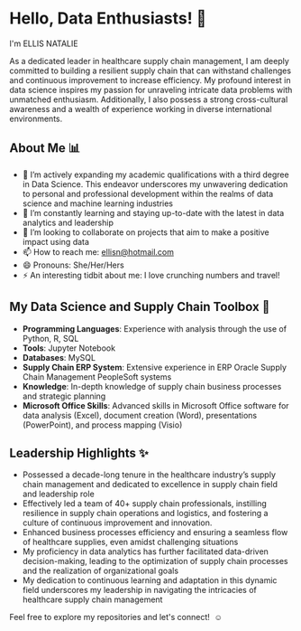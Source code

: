 # Hello, Data Enthusiasts! 👋

I'm ELLIS NATALIE 

As a dedicated leader in healthcare supply chain management, I am deeply committed to building a resilient supply chain that can withstand challenges and continuous improvement to increase efficiency.
My profound interest in data science inspires my passion for unraveling intricate data problems with unmatched enthusiasm. 
Additionally, I also possess a strong cross-cultural awareness and a wealth of experience working in diverse international environments. 


## About Me 📊

- 🔭 I’m actively expanding my academic qualifications with a third degree in Data Science. This endeavor underscores my unwavering dedication to personal and professional development within the realms of data science and machine learning industries
- 🌱 I’m constantly learning and staying up-to-date with the latest in data analytics and leadership
- 👯 I’m looking to collaborate on projects that aim to make a positive impact using data
- 📫 How to reach me: ellisn@hotmail.com
- 😄 Pronouns: She/Her/Hers
- ⚡ An interesting tidbit about me: I love crunching numbers and travel! 


## My Data Science and Supply Chain Toolbox 🧰

- **Programming Languages**: Experience with analysis through the use of Python, R, SQL
- **Tools**: Jupyter Notebook
- **Databases**: MySQL
- **Supply Chain ERP System**: Extensive experience in ERP Oracle Supply Chain Management PeopleSoft systems
- **Knowledge**: In-depth knowledge of supply chain business processes and strategic planning
- **Microsoft Office Skills**: Advanced skills in Microsoft Office software for data analysis (Excel), document creation (Word), presentations (PowerPoint), and process mapping (Visio) 


## Leadership Highlights ✨

- Possessed a decade-long tenure in the healthcare industry’s supply chain management and dedicated to excellence in supply chain field and leadership role
- Effectively led a team of 40+ supply chain professionals, instilling resilience in supply chain operations and logistics, and fostering a culture of continuous improvement and innovation. 
- Enhanced business processes efficiency and ensuring a seamless flow of healthcare supplies, even amidst challenging situations
- My proficiency in data analytics has further facilitated data-driven decision-making, leading to the optimization of supply chain processes and the realization of organizational goals
- My dedication to continuous learning and adaptation in this dynamic field underscores my leadership in navigating the intricacies of healthcare supply chain management


Feel free to explore my repositories and let's connect!  ☺️





